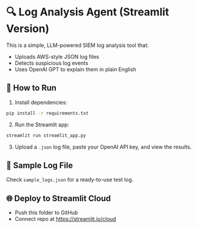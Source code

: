 # 🔍 Log Analysis Agent (Streamlit Version)

This is a simple, LLM-powered SIEM log analysis tool that:
- Uploads AWS-style JSON log files
- Detects suspicious log events
- Uses OpenAI GPT to explain them in plain English

## 🚀 How to Run

1. Install dependencies:
```bash
pip install -r requirements.txt
```

2. Run the Streamlit app:
```bash
streamlit run streamlit_app.py
```

3. Upload a `.json` log file, paste your OpenAI API key, and view the results.

## 🧪 Sample Log File

Check `sample_logs.json` for a ready-to-use test log.

## 🌐 Deploy to Streamlit Cloud

- Push this folder to GitHub
- Connect repo at https://streamlit.io/cloud